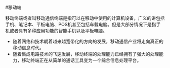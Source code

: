 #移动端

移动终端或者叫移动通信终端是指可以在移动中使用的计算机设备，广义的讲包括手机、笔记本、平板电脑、POS机甚至包括车载电脑。但是大部分情况下是指手机或者具有多种应用功能的智能手机以及平板电脑。
* 随着网络和技术朝着越来越宽带化的方向的发展，移动通信产业将走向真正的移动信息时代。   
* 随着集成电路技术的飞速发展，移动终端的处理能力已经拥有了强大的处理能力，移动终端正在从简单的通话工具变为一个综合信息处理平台。